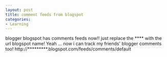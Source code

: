 ```yaml
---
layout: post
title: comment feeds from blogspot
categories:
- Learning
---
```



blogger blogspot has comments feeds now!! just replace the \*\*\*\* with the url blogspot name! Yeah ... now i can track my friends' blogger comments too! http://\*\*\*\*\*\*\*\*\*.blogspot.com/feeds/comments/default
